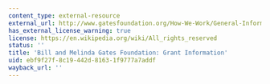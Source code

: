 ```yaml
---
content_type: external-resource
external_url: http://www.gatesfoundation.org/How-We-Work/General-Information/Grant-Opportunities
has_external_license_warning: true
license: https://en.wikipedia.org/wiki/All_rights_reserved
status: ''
title: 'Bill and Melinda Gates Foundation: Grant Information'
uid: ebf9f27f-8c19-442d-8163-1f9777a7addf
wayback_url: ''
---
```

